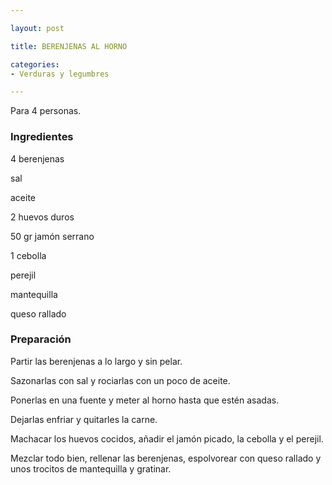 ```yaml
---

layout: post

title: BERENJENAS AL HORNO

categories:
- Verduras y legumbres

---
```


Para 4 personas.

<h3>Ingredientes</h3>

4 berenjenas

sal

aceite

2 huevos duros

50 gr jamón serrano

1 cebolla

perejil

mantequilla

queso rallado

<h3>Preparación</h3>

Partir las berenjenas a lo largo y sin pelar.

Sazonarlas con sal y rociarlas con un poco de aceite.

Ponerlas en una fuente y meter al horno hasta que estén asadas.

Dejarlas enfriar y quitarles la carne.

Machacar los huevos cocidos, añadir el jamón picado, la cebolla y el perejil.

Mezclar todo bien, rellenar las berenjenas, espolvorear con queso rallado y unos trocitos de mantequilla y gratinar.

